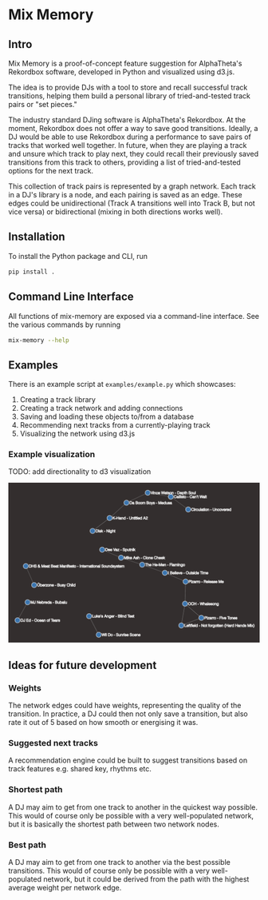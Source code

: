 # Mix Memory

## Intro

Mix Memory is a proof-of-concept feature suggestion for AlphaTheta's Rekordbox software, 
developed in Python and visualized using d3.js.

The idea is to provide DJs with a tool to store and recall successful track transitions, 
helping them build a personal library of tried-and-tested track pairs or "set pieces."

The industry standard DJing software is AlphaTheta's Rekordbox. At the moment, Rekordbox
does not offer a way to save good transitions. Ideally, a DJ would be able
to use Rekordbox during a performance to save pairs of tracks that worked well together. 
In future, when they are playing a track and unsure which track to play next, they 
could recall their previously saved transitions from this track to others, providing a 
list of tried-and-tested options for the next track.

This collection of track pairs is represented by a graph network. Each track in a DJ's
library is a node, and each pairing is saved as an edge. These edges could be 
unidirectional (Track A transitions well into Track B, but not vice versa) or 
bidirectional (mixing in both directions works well).

## Installation

To install the Python package and CLI, run

``` sh
pip install .
```

## Command Line Interface

All functions of mix-memory are exposed via a command-line interface. See the various
commands by running

``` sh
mix-memory --help
```

## Examples

There is an example script at `examples/example.py` which showcases:
1. Creating a track library
1. Creating a track network and adding connections
1. Saving and loading these objects to/from a database
1. Recommending next tracks from a currently-playing track
1. Visualizing the network using d3.js

### Example visualization

TODO: add directionality to d3 visualization

![track network](./examples/track_network.png)

## Ideas for future development

### Weights

The network edges could have weights, representing the quality of the transition. In
practice, a DJ could then not only save a transition, but also rate it out of 5 based on
how smooth or energising it was.

### Suggested next tracks

A recommendation engine could be built to suggest transitions based on track features
e.g. shared key, rhythms etc.

### Shortest path

A DJ may aim to get from one track to another in the quickest way possible. This would
of course only be possible with a very well-populated network, but it is basically
the shortest path between two network nodes.

### Best path

A DJ may aim to get from one track to another via the best possible transitions. This 
would of course only be possible with a very well-populated network, but it could be
derived from the path with the highest average weight per network edge.
